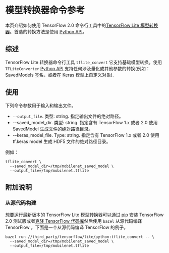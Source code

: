 # 模型转换器命令参考

本页介绍如何使用 TensorFlow 2.0 命令行工具中的[TensorFlow Lite 模型转换器](index.md)。首选的转换方法是使用 [Python API](python_api.md)。

## 综述

TensorFlow Lite 转换器命令行工具 `tflite_convert` 它支持基础模型转换。使用 `TFLiteConverter` [Python API](python_api.md) 支持任何涉及量化或其他参数的转换(例如：SavedModels 签名，或者在 Keras 模型上自定义对象).

## 使用

下列命令参数用于输入和输出文件。

*   `--output_file`. 类型: string. 指定输出文件的绝对路径。
*   --saved_model_dir. 类型: string. 指定含有 TensorFlow 1.x 或者 2.0 使用 SavedModel 生成文件的绝对路径目录。
*   --keras_model_file. Type: string. 指定含有 TensorFlow 1.x 或者 2.0 使用 tf.keras model 生成 HDF5 文件的绝对路径目录。

例如：

```
tflite_convert \
  --saved_model_dir=/tmp/mobilenet_saved_model \
  --output_file=/tmp/mobilenet.tflite
```

## 附加说明

### 从源代码构建

想要运行最新版本的 TensorFlow Lite 模型转换器可以通过 [pip](https://tensorflow.google.cn/install/pip) 安装 TensorFlow 2.0 测试版或者[克隆 TensorFlow 代码库](https://tensorflow.google.cn/install/source)然后使用 `bazel` 从源代码编译 TensorFlow 。下面是一个从源代码编译 TensorFlow 的例子。

```
bazel run //third_party/tensorflow/lite/python:tflite_convert -- \
  --saved_model_dir=/tmp/mobilenet_saved_model \
  --output_file=/tmp/mobilenet.tflite
```
